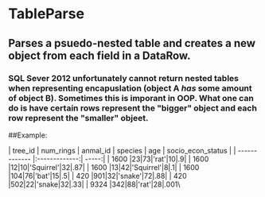 # TableParse
## Parses a psuedo-nested table and creates a new object from each field in a DataRow. 
### SQL Sever 2012 unfortunately cannot return nested tables when representing encapuslation (object A *has* some amount of object B). Sometimes this is imporant in OOP. What one can do is have certain rows represent the "bigger" object and each row represent the "smaller" objeet.


##Example:

| tree_id  | num_rings | anmal_id | species | age | socio_econ_status |
| ------------- |:-------------:| -----:|
| 1600 |23|73|'rat'|10|.9|
| 1600 |12|10|'Squirrel'|32|.87|
| 1600 |13|42|'Squirrel'|8|.1|
| 1600 |104|76|'bat'|15|.5|
| 420 |901|32|'snake'|72|.88|
| 420 |502|22|'snake|32|.33|
| 9324 |342|88|'rat'|28|.001\

